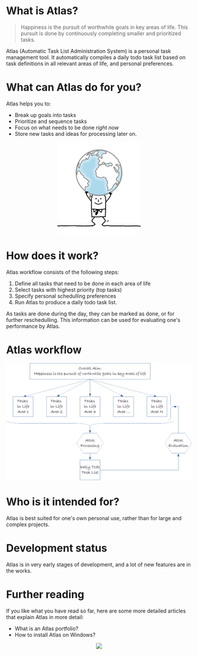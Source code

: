 # What is Atlas?

> Happiness is the pursuit of worthwhile goals in key areas of life.
> This pursuit is done by continuously completing smaller and prioritized tasks.

Atlas (Automatic Task List Administration System) is a personal task management tool. It automatically compiles a daily todo task list based on task definitions in all relevant areas of life, and personal preferences.

# What can Atlas do for you?

Atlas helps you to:

* Break up goals into tasks
* Prioritize and sequence tasks
* Focus on what needs to be done _right now_
* Store new tasks and ideas for processing later on.

<p align="center">
<img src="docs/images/1375061_width_x_height_226x250.png">
</p>
 
# How does it work?

Atlas workflow consists of the following steps:

1. Define all tasks that need to be done in each area of life
2. Select tasks with highest priority (top tasks) 
3. Specify personal schedulling preferences
4. Run Atlas to produce a daily todo task list.

As tasks are done during the day, they can be marked as done, or for further reschedulling. This information can be used for evaluating one's performance by Atlas.

  # Atlas workflow

<p align="center">
<img src="docs/images/flowchart.png">
</p>

# Who is it intended for?

Atlas is best suited for one's own personal use, rather than for large and complex projects.

# Development status

Atlas is in very early stages of development, and a lot of new features are in the works.

# Further reading

If you like what you have read so far, here are some more detailed articles that explain Atlas in more detail:

* What is an Atlas portfolio?
* How to install Atlas on Windows?

<p align="center">
<img src="docs/images/1375061_width_x_height_200x344.png">
</p>